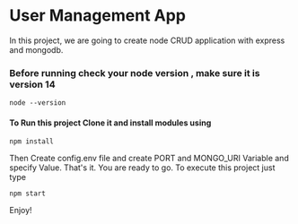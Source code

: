 # User Management App 
In this project, we are going to create node CRUD application with express and mongodb.

### Before running check your node version , make sure it is version 14
```
node --version
```

#### To Run this project Clone it and install modules using
```
npm install
```

Then Create config.env file and create PORT and MONGO_URI Variable and specify Value.
That's it. You are ready to go. To execute this project just type
```
npm start
```

Enjoy!
